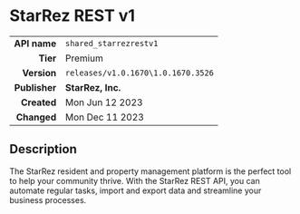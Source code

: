 # StarRez REST v1
| | |
|-:|-|
|**API name**|`shared_starrezrestv1`|
|**Tier**|Premium|
|**Version**|`releases/v1.0.1670\1.0.1670.3526`|
|**Publisher**|**StarRez, Inc.**|
|**Created**|Mon Jun 12 2023|
|**Changed**|Mon Dec 11 2023|

## Description
The StarRez resident and property management platform is the perfect tool to help your community thrive. With the StarRez REST API, you can automate regular tasks, import and export data and streamline your business processes.
